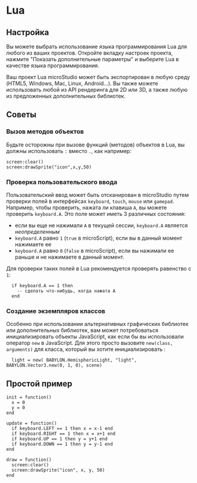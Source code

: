 # Lua

## Настройка

Вы можете выбрать использование языка программирования Lua для любого из ваших проектов. Откройте вкладку настроек проекта, нажмите "Показать дополнительные параметры" и выберите Lua в качестве языка программирования.

Ваш проект Lua microStudio может быть экспортирован в любую среду (HTML5, Windows, Mac, Linux, Android...). Вы также можете использовать любой из API рендеринга для 2D или 3D, а также любую из предложенных дополнительных библиотек.

## Советы

### Вызов методов объектов

Будьте осторожны при вызове функций (методов) объектов в Lua, вы должны использовать `:` вместо `.`, как например:

```
screen:clear()
screen:drawSprite("icon",x,y,50)
```

### Проверка пользовательского ввода

Пользовательский ввод может быть отсканирован в microStudio путем проверки полей в интерфейсах `keyboard`, `touch`, `mouse` или `gamepad`. Например, чтобы проверить, нажата ли клавиша `A`, вы можете проверить `keyboard.A`. Это поле может иметь 3 различных состояния:
* если вы еще не нажимали `A` в текущей сессии, `keyboard.A` является *неопределенным*
* `keyboard.A` равно `1` (`true` в microScript), если вы в данный момент нажимаете ее
* `keyboard.A` равно `0` (`false` в microScript), если вы нажимали ее раньше и не нажимаете в данный момент.

Для проверки таких полей в Lua рекомендуется проверять равенство с `1`:

```
  if keyboard.A == 1 then
    -- сделать что-нибудь, когда нажата A
  end
```

### Создание экземпляров классов

Особенно при использовании альтернативных графических библиотек или дополнительных библиотек, вам может потребоваться
инициализировать объекты JavaScript, как если бы вы использовали оператор `new` в JavaScript.
Для этого просто вызовите `new(class, arguments)` для класса, который вы хотите инициализировать :

```
  light = new( BABYLON.HemisphericLight, "light", BABYLON.Vector3.new(0, 1, 0), scene)
```

## Простой пример

```
init = function()
  x = 0
  y = 0
end

update = function()
  if keyboard.LEFT == 1 then x = x-1 end
  if keyboard.RIGHT == 1 then x = x+1 end
  if keyboard.UP == 1 then y = y+1 end
  if keyboard.DOWN == 1 then y = y-1 end
end

draw = function()
  screen:clear()
  screen:drawSprite("icon", x, y, 50)
end
```